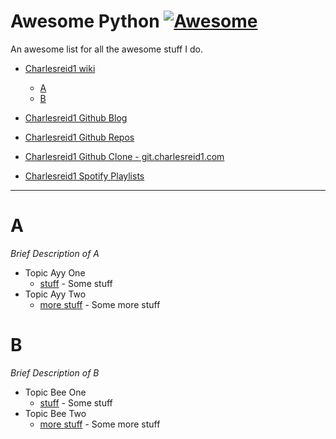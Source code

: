# Awesome Python [![Awesome](https://cdn.rawgit.com/sindresorhus/awesome/d7305f38d29fed78fa85652e3a63e154dd8e8829/media/badge.svg)](https://github.com/sindresorhus/awesome)

An awesome list for all the awesome stuff I do.

- [Charlesreid1 wiki](#awesome-wiki)
    - [A](#a)
    - [B](#b)

- [Charlesreid1 Github Blog](#awesome-blog)

- [Charlesreid1 Github Repos](#awesome-github)

- [Charlesreid1 Github Clone - git.charlesreid1.com](#awesome-git)

- [Charlesreid1 Spotify Playlists](#awesome-spotify)

- - -

# A

*Brief Description of A*

* Topic Ayy One
	* [stuff](https://google.com) - Some stuff
* Topic Ayy Two
	* [more stuff](https://amazon.com) - Some more stuff

# B

*Brief Description of B*

* Topic Bee One
	* [stuff](https://google.com) - Some stuff
* Topic Bee Two
	* [more stuff](https://amazon.com) - Some more stuff

